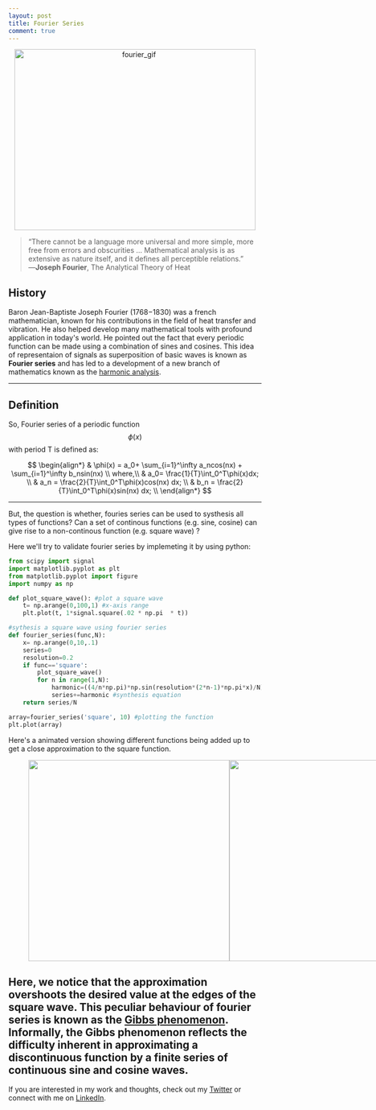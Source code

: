 ```yaml
---
layout: post
title: Fourier Series 
comment: true
---
```

<p align="center"> 
<img src="/blog/assets/fourier_squarewave_0.gif" width="480" height="360" alt="fourier_gif">
</p>
<!--<img src="/blog/assets/jfourier.jpg" width="120" height="150" alt="fourier_gif"> -->

> “There cannot be a language more universal and more simple, more free from errors and obscurities … Mathematical analysis is as extensive as nature itself, and it defines all perceptible relations.” ―**Joseph Fourier**, The Analytical Theory of Heat

## History

Baron Jean-Baptiste Joseph Fourier (1768−1830) was a french mathematician, known for his contributions in the field of heat transfer and vibration. He also helped develop many mathematical tools with profound application in today's world. He pointed out the fact that every periodic function can be made using a combination of sines and cosines. This idea of representaion of signals as superposition of basic waves is known as **Fourier series** and has led to a development of a new branch of mathematics known as the [harmonic analysis](https://en.wikipedia.org/wiki/Harmonic_analysis). 


---
## Definition

So, Fourier series of a periodic function $$\phi(x)$$ with period T is defined as:

$$
\begin{align*}
  & \phi(x) = a_0+ \sum_{i=1}^\infty a_ncos(nx) + \sum_{i=1}^\infty b_nsin(nx) \\
 where,\\
  &  a_0= \frac{1}{T}\int_0^T\phi(x)dx; \\
  & a_n = \frac{2}{T}\int_0^T\phi(x)cos(nx) dx; \\
  & b_n = \frac{2}{T}\int_0^T\phi(x)sin(nx) dx; \\
\end{align*}
$$

---
But, the question is whether, fouries series can be used to systhesis all types of functions? Can a set of continous functions (e.g. sine, cosine) can give rise to a non-continous function (e.g. square wave) ?

Here we'll try to validate fourier series by implemeting it by using python:


```python
from scipy import signal
import matplotlib.pyplot as plt
from matplotlib.pyplot import figure
import numpy as np

def plot_square_wave(): #plot a square wave
    t= np.arange(0,100,1) #x-axis range
    plt.plot(t, 1*signal.square(.02 * np.pi  * t))

#sythesis a square wave using fourier series
def fourier_series(func,N): 
    x= np.arange(0,10,.1)
    series=0 
    resolution=0.2
    if func=='square':
        plot_square_wave()
        for n in range(1,N):
            harmonic=((4/n*np.pi)*np.sin(resolution*(2*n-1)*np.pi*x)/N) 
            series+=harmonic #synthesis equation
    return series/N   

array=fourier_series('square', 10) #plotting the function
plt.plot(array)
```
Here's a animated version showing different functions being added up to get a close approximation to the square function.
<figure class="half" style="display:flex">
    <img style="width:400px" src="/blog/assets/fourier_waves_superpose.gif">
    <img style="width:400px" src="/blog/assets/fourier_waves_sum.gif">
</figure>

Here, we notice that the approximation overshoots the desired value at the edges of the square wave. This peculiar behaviour of fourier series is known as the [Gibbs phenomenon](https://en.wikipedia.org/wiki/Gibbs_phenomenon). Informally, the Gibbs phenomenon reflects the difficulty inherent in approximating a discontinuous function by a finite series of continuous sine and cosine waves.
---
If you are interested in my work and thoughts, check out my [Twitter](https://twitter.com/oldMagnum) or connect with me on [LinkedIn](https://www.linkedin.com/in/ankitk50/).
